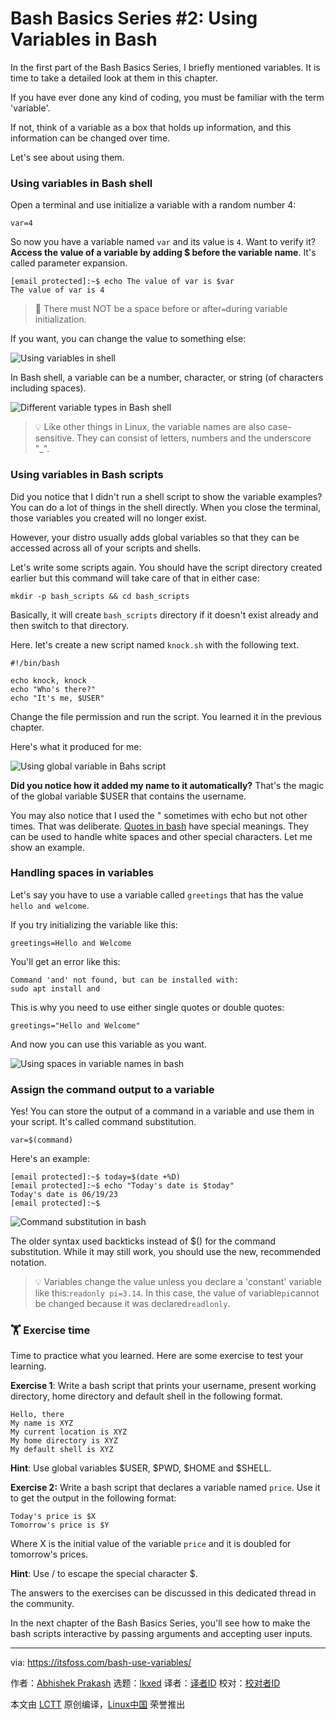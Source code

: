 [#]: subject: "Bash Basics Series #2: Using Variables in Bash"
[#]: via: "https://itsfoss.com/bash-use-variables/"
[#]: author: "Abhishek Prakash https://itsfoss.com/author/abhishek/"
[#]: collector: "lkxed"
[#]: translator: "geekpi"
[#]: reviewer: " "
[#]: publisher: " "
[#]: url: " "

Bash Basics Series #2: Using Variables in Bash
======

In the first part of the Bash Basics Series, I briefly mentioned variables. It is time to take a detailed look at them in this chapter.

If you have ever done any kind of coding, you must be familiar with the term 'variable'.

If not, think of a variable as a box that holds up information, and this information can be changed over time.

Let's see about using them.

### Using variables in Bash shell

Open a terminal and use initialize a variable with a random number 4:

```
var=4
```

So now you have a variable named `var` and its value is `4`. Want to verify it? **Access the value of a variable by adding $ before the variable name**. It's called parameter expansion.

```
[email protected]:~$ echo The value of var is $var
The value of var is 4
```

> 🚧 There must NOT be a space before or after`=`during variable initialization.

If you want, you can change the value to something else:

![Using variables in shell][1]

In Bash shell, a variable can be a number, character, or string (of characters including spaces).

![Different variable types in Bash shell][2]

> 💡 Like other things in Linux, the variable names are also case-sensitive. They can consist of letters, numbers and the underscore "_".

### Using variables in Bash scripts

Did you notice that I didn't run a shell script to show the variable examples? You can do a lot of things in the shell directly. When you close the terminal, those variables you created will no longer exist.

However, your distro usually adds global variables so that they can be accessed across all of your scripts and shells.

Let's write some scripts again. You should have the script directory created earlier but this command will take care of that in either case:

```
mkdir -p bash_scripts && cd bash_scripts
```

Basically, it will create `bash_scripts` directory if it doesn't exist already and then switch to that directory.

Here. let's create a new script named `knock.sh` with the following text.

```
#!/bin/bash

echo knock, knock
echo "Who's there?"
echo "It's me, $USER"
```

Change the file permission and run the script. You learned it in the previous chapter.

Here's what it produced for me:

![Using global variable in Bahs script][3]

**Did you notice how it added my name to it automatically?** That's the magic of the global variable $USER that contains the username.

You may also notice that I used the " sometimes with echo but not other times. That was deliberate. [Quotes in bash][4] have special meanings. They can be used to handle white spaces and other special characters. Let me show an example.

### Handling spaces in variables

Let's say you have to use a variable called `greetings` that has the value `hello and welcome`.

If you try initializing the variable like this:

```
greetings=Hello and Welcome
```

You'll get an error like this:

```
Command 'and' not found, but can be installed with:
sudo apt install and
```

This is why you need to use either single quotes or double quotes:

```
greetings="Hello and Welcome"
```

And now you can use this variable as you want.

![Using spaces in variable names in bash][5]

### Assign the command output to a variable

Yes! You can store the output of a command in a variable and use them in your script. It's called command substitution.

```
var=$(command)
```

Here's an example:

```
[email protected]:~$ today=$(date +%D)
[email protected]:~$ echo "Today's date is $today"
Today's date is 06/19/23
[email protected]:~$
```

![Command substitution in bash][6]

The older syntax used backticks instead of $() for the command substitution. While it may still work, you should use the new, recommended notation.

> 💡 Variables change the value unless you declare a 'constant' variable like this:`readonly pi=3.14`. In this case, the value of variable`pi`cannot be changed because it was declared`readlonly`.

### 🏋️ Exercise time

Time to practice what you learned. Here are some exercise to test your learning.

**Exercise 1**: Write a bash script that prints your username, present working directory, home directory and default shell in the following format.

```
Hello, there
My name is XYZ
My current location is XYZ
My home directory is XYZ
My default shell is XYZ
```

**Hint**: Use global variables $USER, $PWD, $HOME and $SHELL.

**Exercise 2:** Write a bash script that declares a variable named `price`. Use it to get the output in the following format:

```
Today's price is $X
Tomorrow's price is $Y
```

Where X is the initial value of the variable `price` and it is doubled for tomorrow's prices.

**Hint**: Use / to escape the special character $.

The answers to the exercises can be discussed in this dedicated thread in the community.

In the next chapter of the Bash Basics Series, you'll see how to make the bash scripts interactive by passing arguments and accepting user inputs.

--------------------------------------------------------------------------------

via: https://itsfoss.com/bash-use-variables/

作者：[Abhishek Prakash][a]
选题：[lkxed][b]
译者：[译者ID](https://github.com/译者ID)
校对：[校对者ID](https://github.com/校对者ID)

本文由 [LCTT](https://github.com/LCTT/TranslateProject) 原创编译，[Linux中国](https://linux.cn/) 荣誉推出

[a]: https://itsfoss.com/author/abhishek/
[b]: https://github.com/lkxed/
[1]: https://itsfoss.com/content/images/2023/06/Using-variables-in-shell.png
[2]: https://itsfoss.com/content/images/2023/06/bash-variables-types.png
[3]: https://itsfoss.com/content/images/2023/06/using-global-variable-bash-script.png
[4]: https://linuxhandbook.com:443/quotes-in-bash/
[5]: https://itsfoss.com/content/images/2023/06/using-spaces-in-bash-variable.png
[6]: https://itsfoss.com/content/images/2023/06/command-substitue-bash-variable.png
